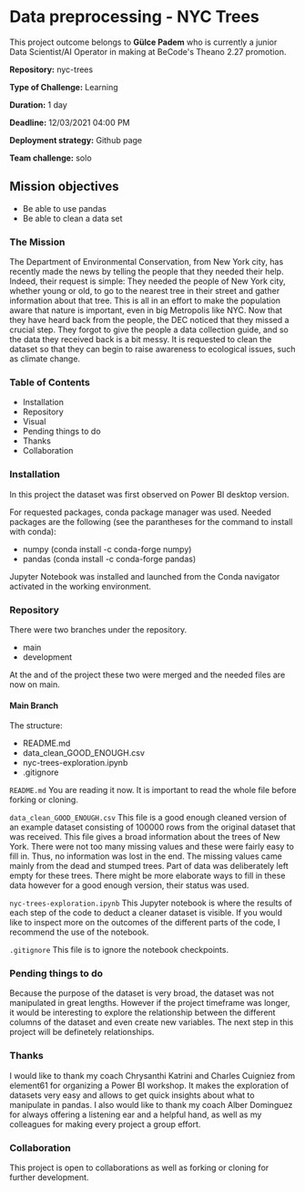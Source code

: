 # Data preprocessing - NYC Trees

This project outcome belongs to **Gülce Padem** who is currently a junior Data Scientist/AI Operator in making at BeCode's Theano 2.27 promotion.

**Repository:** nyc-trees

**Type of Challenge:** Learning

**Duration:** 1 day

**Deadline:** 12/03/2021 04:00 PM

**Deployment strategy:** Github page

**Team challenge:** solo

## Mission objectives

* Be able to use pandas
* Be able to clean a data set

### The Mission

The Department of Environmental Conservation, from New York city, has recently made the news by telling the people that they needed their help. Indeed, their request is simple: They needed the people of New York city, whether young or old, to go to the nearest tree in their street and gather information about that tree. This is all in an effort to make the population aware that nature is important, even in big Metropolis like NYC. Now that they have heard back from the people, the DEC noticed that they missed a crucial step. They forgot to give the people a data collection guide, and so the data they received back is a bit messy. It is requested to clean the dataset so that they can begin to raise awareness to ecological issues, such as climate change.

### Table of Contents

* Installation
* Repository
* Visual
* Pending things to do
* Thanks
* Collaboration

### Installation

In this project the dataset was first observed on Power BI desktop version.

For requested packages, conda package manager was used. Needed packages are the following (see the parantheses for the command to install with conda):

* numpy (conda install -c conda-forge numpy)
* pandas (conda install -c conda-forge pandas)

Jupyter Notebook was installed and launched from the Conda navigator activated in the working environment.

### Repository

There were two branches under the repository.

* main
* development

At the and of the project these two were merged and the needed files are now on main.

#### Main Branch

The structure:

* README.md
* data_clean_GOOD_ENOUGH.csv
* nyc-trees-exploration.ipynb
* .gitignore

`README.md`
You are reading it now. It is important to read the whole file before forking or cloning.

`data_clean_GOOD_ENOUGH.csv`
This file is a good enough cleaned version of an example dataset consisting of 100000 rows from the original dataset that was received. This file gives a broad information about the trees of New York. There were not too many missing values and these were fairly easy to fill in. Thus, no information was lost in the end. The missing values came mainly from the dead and stumped trees. Part of data was deliberately left empty for these trees. There might be more elaborate ways to fill in these data however for a good enough version, their status was used.

`nyc-trees-exploration.ipynb`
This Jupyter notebook is where the results of each step of the code to deduct a cleaner dataset is visible. If you would like to inspect more on the outcomes of the different parts of the code, I recommend the use of the notebook.

`.gitignore`
This file is to ignore the notebook checkpoints.

### Pending things to do

Because the purpose of the dataset is very broad, the dataset was not manipulated in great lengths. However if the project timeframe was longer, it would be interesting to explore the relationship between the different columns of the dataset and even create new variables. The next step in this project will be definetely relationships.

### Thanks

I would like to thank my coach Chrysanthi Katrini and Charles Cuigniez from element61 for organizing a Power BI workshop. It makes the exploration of datasets very easy and allows to get quick insights about what to manipulate in pandas. I also would like to thank my coach Alber Dominguez for always offering a listening ear and a helpful hand, as well as my colleagues for making every project a group effort.

### Collaboration

This project is open to collaborations as well as forking or cloning for further development.
